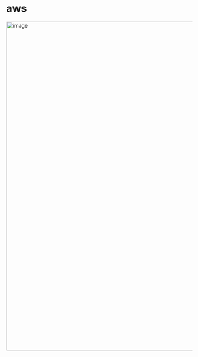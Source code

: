 # aws

<img width="1919" height="889" alt="image" src="https://github.com/user-attachments/assets/822962fe-eaa8-4d2a-8bdb-e958706edfe9" />
